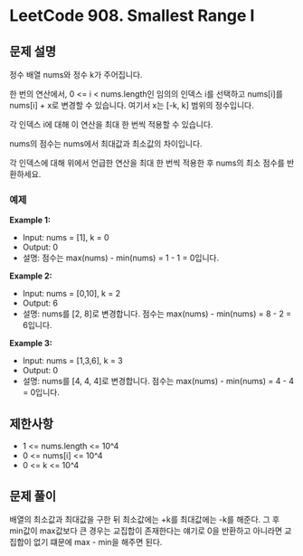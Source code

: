 # LeetCode 908. Smallest Range I

## 문제 설명

정수 배열 nums와 정수 k가 주어집니다.

한 번의 연산에서, 0 <= i < nums.length인 임의의 인덱스 i를 선택하고 nums[i]를 nums[i] + x로 변경할 수 있습니다. 여기서 x는 [-k, k] 범위의 정수입니다.

각 인덱스 i에 대해 이 연산을 최대 한 번씩 적용할 수 있습니다.

nums의 점수는 nums에서 최대값과 최소값의 차이입니다.

각 인덱스에 대해 위에서 언급한 연산을 최대 한 번씩 적용한 후 nums의 최소 점수를 반환하세요.

### 예제

**Example 1:**

- Input: nums = [1], k = 0
- Output: 0
- 설명: 점수는 max(nums) - min(nums) = 1 - 1 = 0입니다.

**Example 2:**

- Input: nums = [0,10], k = 2
- Output: 6
- 설명: nums를 [2, 8]로 변경합니다. 점수는 max(nums) - min(nums) = 8 - 2 = 6입니다.

**Example 3:**

- Input: nums = [1,3,6], k = 3
- Output: 0
- 설명: nums를 [4, 4, 4]로 변경합니다. 점수는 max(nums) - min(nums) = 4 - 4 = 0입니다.

## 제한사항

- 1 <= nums.length <= 10^4
- 0 <= nums[i] <= 10^4
- 0 <= k <= 10^4

## 문제 풀이

배열의 최소값과 최대값을 구한 뒤 최소값에는 +k를 최대값에는 -k를 해준다.
그 후 min값이 max값보다 큰 경우는 교집합이 존재한다는 얘기로 0을 반환하고
아니라면 교집합이 없기 떄문에 max - min을 해주면 된다.
